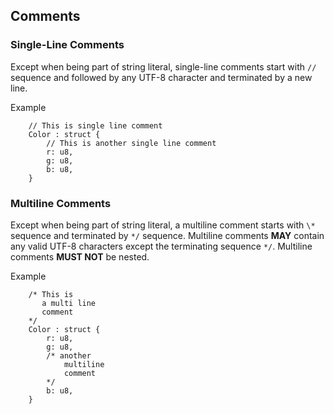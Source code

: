 ## Comments

### Single-Line Comments

Except when being part of string literal, single-line comments start with
`//` sequence and followed by any UTF-8 character and terminated by a new line.

Example

```rust,ignore
    // This is single line comment
    Color : struct {
        // This is another single line comment
        r: u8,
        g: u8,
        b: u8,
    }
```

### Multiline Comments

Except when being part of string literal, a multiline comment starts with
`\*` sequence and terminated by `*/` sequence. Multiline comments **MAY**
contain any valid UTF-8 characters except the terminating sequence `*/`.
Multiline comments **MUST NOT** be nested.

Example

```rust,ignore
    /* This is
       a multi line
       comment
    */
    Color : struct {
        r: u8,
        g: u8,
        /* another
            multiline
            comment
        */
        b: u8,
    }
```